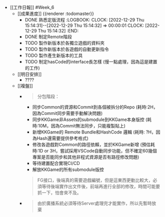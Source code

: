 - [[工作日報]] #Week_6
	- [[成果進度]] {{renderer :todomaster}}
		- DONE 熟悉定版流程
		  :LOGBOOK:
		  CLOCK: [2022-12-29 Thu 15:14:31]--[2022-12-29 Thu 15:14:32] =>  00:00:01
		  CLOCK: [2022-12-29 Thu 15:14:32]
		  :END:
		- DONE  制定Remote階段
		- TODO 製作新版本於各獨立遊戲的資料夾
		- TODO  製作新版本於各遊戲的自動更新指令
		- TODO 製作產生新版本的工具
		- TODO  制定hasCode的interface長怎樣 (慢一點處理，因為這是建置的工作)
	- [[明日安排]]
		- ????
	- [[複盤]]
		- > 分包階段：
		  * 同步Common的資源和Commit到各個被拆分的Repo  (耗時:2H，因為Commit同步需要手動解決問題)
		  * 同步KKGame非Assets的submodule到KKGame本身版控 (耗時:10M，因為Commit無法同步，只能複製貼上)
		  * 新增KKGame的 Remote Bundle和HashCode 邏輯 (耗時: ?H，因為Hash還需要提供參考格式)
		  * 修改各遊戲對Common的路徑依賴，並於KKGame新增 (預估耗時:1D or 3H，嘗試採用VSCode自動同步功能，但不確定60幾個專案是否能同步和其他非程式資源是否有路徑修改問題)
		  * 等待建置配合實現CI/CD
		  * 解放KKGame的所有submodule版控
		  
		  > FG接口，後端真的需要遊戲編號，但是這東西更動比較大，必須等待後端實作出文件後，前端再進行全部的修改，時間可能要抓一下，怕會來不及。
		- > 由於廣播系統必須等待Server處理完才能實作，所以先暫時放棄